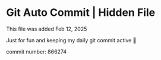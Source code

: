 # Git Auto Commit | Hidden File

This file was added Feb 12, 2025

Just for fun and keeping my daily git commit active 🤪

commit number: 866274

